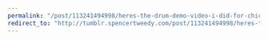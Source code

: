 ```yaml
---
permalink: "/post/113241494998/heres-the-drum-demo-video-i-did-for-chicago-drum"
redirect_to: "http://tumblr.spencertweedy.com/post/113241494998/heres-the-drum-demo-video-i-did-for-chicago-drum"
---
```

